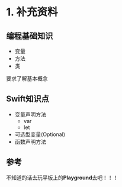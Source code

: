 # 1. 补充资料

## 编程基础知识
* 变量
* 方法
* 类

要求了解基本概念

## Swift知识点
* 变量声明方法
  * var
  * let
* 可选型变量(Optional)
* 函数声明方法

## 参考
不知道的话去玩平板上的**Playground**去吧！！！
